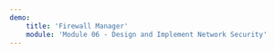 ```yaml
---
demo:
    title: 'Firewall Manager'
    module: 'Module 06 - Design and Implement Network Security'
---
```

